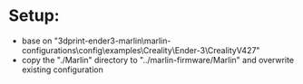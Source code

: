 

# Setup:
- base on "3dprint-ender3-marlin\marlin-configurations\config\examples\Creality\Ender-3\CrealityV427\"
- copy the "./Marlin" directory to "../marlin-firmware/Marlin" and overwrite existing configuration
  